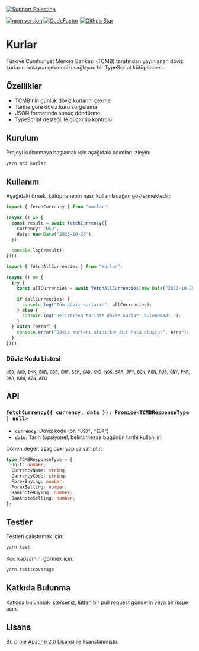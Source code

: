 [![Support Palestine](https://raw.githubusercontent.com/Safouene1/support-palestine-banner/master/banner-support.svg)](https://github.com/Safouene1/support-palestine-banner/blob/master/Markdown-pages/Support.md)

[![npm version](https://badge.fury.io/js/kurlar.svg)](https://www.npmjs.com/package/kurlar) [![CodeFactor](https://www.codefactor.io/repository/github/mustafagenc/kurlar/badge)](https://www.codefactor.io/repository/github/mustafagenc/kurlar) [![Github Star](https://img.shields.io/github/stars/mustafagenc/kurlar)](https://github.com/mustafagenc/kurlar/stargazers)

# Kurlar

Türkiye Cumhuriyet Merkez Bankası (TCMB) tarafından yayınlanan döviz kurlarını kolayca çekmenizi sağlayan bir TypeScript kütüphanesi.

## Özellikler

- TCMB'nin günlük döviz kurlarını çekme
- Tarihe göre döviz kuru sorgulama
- JSON formatında sonuç döndürme
- TypeScript desteği ile güçlü tip kontrolü

## Kurulum

Projeyi kullanmaya başlamak için aşağıdaki adımları izleyin:

```bash
yarn add kurlar
```

## Kullanım

Aşağıdaki örnek, kütüphanenin nasıl kullanılacağını göstermektedir:

```ts
import { fetchCurrency } from "kurlar";

(async () => {
  const result = await fetchCurrency({
    currency: "USD",
    date: new Date("2023-10-26"),
  });

  console.log(result);
})();
```
```ts
import { fetchAllCurrencies } from "kurlar";

(async () => {
  try {
    const allCurrencies = await fetchAllCurrencies(new Date("2023-10-26"));

    if (allCurrencies) {
      console.log("Tüm döviz kurları:", allCurrencies);
    } else {
      console.log("Belirtilen tarihte döviz kurları bulunamadı.");
    }
  } catch (error) {
    console.error("Döviz kurları alınırken bir hata oluştu:", error);
  }
})();
```

### Döviz Kodu Listesi

`USD`, `AUD`, `DKK`, `EUR`, `GBP`, `CHF`, `SEK`, `CAD`, `KWD`, `NOK`, `SAR`, `JPY`, `BGN`, `RON`, `RUB`, `CNY`, `PKR`, `QAR`, `KRW`, `AZN`, `AED`

## API

### `fetchCurrency({ currency, date }): Promise<TCMBResponseType | null>`

- **`currency`**: Döviz kodu (ör. `"USD"`, `"EUR"`)
- **`date`**: Tarih (opsiyonel, belirtilmezse bugünün tarihi kullanılır)

Dönen değer, aşağıdaki yapıya sahiptir:

```ts
type TCMBResponseType = {
  Unit: number;
  CurrencyName: string;
  CurrencyCode: string;
  ForexBuying: number;
  ForexSelling: number;
  BanknoteBuying: number;
  BanknoteSelling: number;
};
```

## Testler

Testleri çalıştırmak için:

```bash
yarn test
```

Kod kapsamını görmek için:

```bash
yarn test:coverage
```

## Katkıda Bulunma

Katkıda bulunmak isterseniz, lütfen bir pull request gönderin veya bir issue açın.

## Lisans

Bu proje [Apache 2.0 Lisansı](LICENSE) ile lisanslanmıştır.
